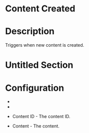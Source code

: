 ﻿# Content Created

# Description

Triggers when new content is created.

# Untitled Section

# Configuration

* 
* 





* Content ID - The content ID.
* Content - The content.

